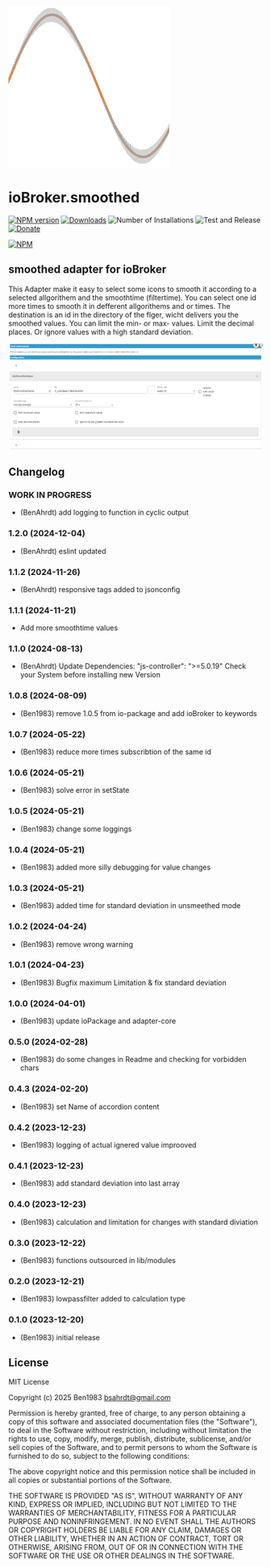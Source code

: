 ![Logo](admin/smoothed.png)
# ioBroker.smoothed

[![NPM version](https://img.shields.io/npm/v/iobroker.smoothed.svg)](https://www.npmjs.com/package/iobroker.smoothed)
[![Downloads](https://img.shields.io/npm/dm/iobroker.smoothed.svg)](https://www.npmjs.com/package/iobroker.smoothed)
![Number of Installations](https://iobroker.live/badges/smoothed-installed.svg)
![Test and Release](https://github.com/BenAhrdt/iobroker.smoothed/workflows/Test%20and%20Release/badge.svg)
[![Donate](https://img.shields.io/badge/paypal-donate%20|%20spenden-blue.svg)](https://paypal.me/besc83)

[![NPM](https://nodei.co/npm/iobroker.smoothed.png?downloads=true)](https://nodei.co/npm/iobroker.janitza-gridvis/)

## smoothed adapter for ioBroker
This Adapter make it easy to select some icons to smooth it
according to a selected allgorithem and the smoothtime (filtertime).
You can select one id more times to smooth it in defferent allgorithems
and or times.
The destination is an id in the directory of the flger, wicht delivers you
the smoothed values.
You can limit the min- or max- values.
Limit the decimal places.
Or ignore values with a high standard deviation.

![alt text](image.png)

## Changelog
<!--
	Placeholder for the next version (at the beginning of the line):
	### **WORK IN PROGRESS**
-->
### **WORK IN PROGRESS**
* (BenAhrdt) add logging to function in cyclic output

### 1.2.0 (2024-12-04)
* (BenAhrdt) eslint updated

### 1.1.2 (2024-11-26)
* (BenAhrdt) responsive tags added to jsonconfig

### 1.1.1 (2024-11-21)
* Add more smoothtime values

### 1.1.0 (2024-08-13)
* (BenAhrdt) Update Dependencies: "js-controller": ">=5.0.19"
  Check your System before installing new Version

### 1.0.8 (2024-08-09)
* (Ben1983) remove 1.0.5 from io-package and add ioBroker to keywords

### 1.0.7 (2024-05-22)
* (Ben1983) reduce more times subscribtion of the same id

### 1.0.6 (2024-05-21)
* (Ben1983) solve error in setState

### 1.0.5 (2024-05-21)
* (Ben1983) change some loggings

### 1.0.4 (2024-05-21)
* (Ben1983) added more silly debugging for value changes

### 1.0.3 (2024-05-21)
* (Ben1983) added time for standard deviation in unsmeethed mode

### 1.0.2 (2024-04-24)
* (Ben1983) remove wrong warning

### 1.0.1 (2024-04-23)
* (Ben1983) Bugfix maximum Limitation & fix standard deviation

### 1.0.0 (2024-04-01)
* (Ben1983) update ioPackage and adapter-core

### 0.5.0 (2024-02-28)
* (Ben1983) do some changes in Readme and checking for vorbidden chars

### 0.4.3 (2024-02-20)
* (Ben1983) set Name of accordion content

### 0.4.2 (2023-12-23)
* (Ben1983) logging of actual ignered value improoved

### 0.4.1 (2023-12-23)
* (Ben1983) add standard deviation into last array

### 0.4.0 (2023-12-23)
* (Ben1983) calculation and limitation for changes with standard diviation

### 0.3.0 (2023-12-22)
* (Ben1983) functions outsourced in lib/modules

### 0.2.0 (2023-12-21)
* (Ben1983) lowpassfilter added to calculation type

### 0.1.0 (2023-12-20)
* (Ben1983) initial release

## License
MIT License

Copyright (c) 2025 Ben1983 <bsahrdt@gmail.com>

Permission is hereby granted, free of charge, to any person obtaining a copy
of this software and associated documentation files (the "Software"), to deal
in the Software without restriction, including without limitation the rights
to use, copy, modify, merge, publish, distribute, sublicense, and/or sell
copies of the Software, and to permit persons to whom the Software is
furnished to do so, subject to the following conditions:

The above copyright notice and this permission notice shall be included in all
copies or substantial portions of the Software.

THE SOFTWARE IS PROVIDED "AS IS", WITHOUT WARRANTY OF ANY KIND, EXPRESS OR
IMPLIED, INCLUDING BUT NOT LIMITED TO THE WARRANTIES OF MERCHANTABILITY,
FITNESS FOR A PARTICULAR PURPOSE AND NONINFRINGEMENT. IN NO EVENT SHALL THE
AUTHORS OR COPYRIGHT HOLDERS BE LIABLE FOR ANY CLAIM, DAMAGES OR OTHER
LIABILITY, WHETHER IN AN ACTION OF CONTRACT, TORT OR OTHERWISE, ARISING FROM,
OUT OF OR IN CONNECTION WITH THE SOFTWARE OR THE USE OR OTHER DEALINGS IN THE
SOFTWARE.